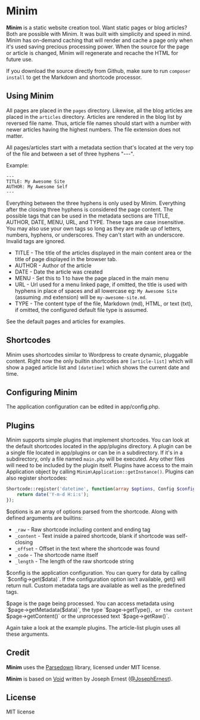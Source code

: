 Minim
=====

**Minim** is a static website creation tool. Want static pages or blog articles? Both are possible with Minim. It was built with simplicity and speed in mind. Minim has on-demand caching that will render and cache a page only when it's used saving precious processing power. When the source for the page or article is changed, Minim will regenerate and recache the HTML for future use.

If you download the source directly from Github, make sure to run `composer install` to get the Markdown and shortcode processor.

Using Minim
-----------

All pages are placed in the `pages` directory. Likewise, all the blog articles are placed in the `articles` directory. Articles are rendered in the blog list by reversed file name. Thus, article file names should start with a number with newer articles having the highest numbers. The file extension does not matter.

All pages/articles start with a metadata section that's located at the very top of the file and between a set of three hyphens "---".

Example:

```
---
TITLE: My Awesome Site
AUTHOR: My Awesome Self
---
```

Everything between the three hyphens is only used by Minim. Everything after the closing three hyphens is considered the page content. The possible tags that can be used in the metadata sections are TITLE, AUTHOR, DATE, MENU, URL, and TYPE. These tags are case insensitive. You may also use your own tags so long as they are made up of letters, numbers, hyphens, or underscores. They can't start with an underscore. Invalid tags are ignored.

- TITLE - The title of the articles displayed in the main content area or the title of page displayed in the browser tab.
- AUTHOR - Author of the article
- DATE - Date the article was created
- MENU - Set this to 1 to have the page placed in the main menu
- URL - Url used for a menu linked page, if omitted, the title is used with hyphens in place of spaces and all lowercase eg: `My Awesome Site` (assuming .md extension) will be `my-awesome-site.md`.
- TYPE - The content type of the file, Markdown (md), HTML, or text (txt), if omitted, the configured default file type is assumed.

See the default pages and articles for examples.

Shortcodes
----------

Minim uses shortcodes similar to Wordpress to create dynamic, pluggable content. Right now the only builtin shortcodes are `[article-list]` which will show a paged article list and `[datetime]` which shows the current date and time.

Configuring Minim
-----------------

The application configuration can be edited in app/config.php.

Plugins
-------

Minim supports simple plugins that implement shortcodes. You can look at the default shortcodes located in the app/plugins directory. A plugin can be a single file located in app/plugins or can be in a subdirectory. If it's in a subdirectory, only a file named `main.php` will be executed. Any other files will need to be included by the plugin itself. Plugins have access to the main Application object by calling `Minim\Application::getInstance()`. Plugins can also register shortcodes:

```php
Shortcode::register('datetime', function(array $options, Config $config, Page $page) {
    return date('Y-m-d H:i:s');
});
```

$options is an array of options parsed from the shortcode. Along with defined arguments are builtins:

- `_raw` - Raw shortcode including content and ending tag
- `_content` - Text inside a paired shortcode, blank if shortcode was self-closing
- `_offset` - Offset in the text where the shortcode was found
- `_code` - The shortcode name itself
- `_length` - The length of the raw shortcode string

$config is the application configuration. You can query for data by calling `$config->get($data)`. If the configuration option isn't available, get() will return null. Custom metadata tags are available as well as the predefined tags.

$page is the page being processed. You can access metadata using `$page->getMetadata($data)`, the type `$page->getType()`, or the content `$page->getContent()` or the unprocessed text `$page->getRaw()`.

Again take a look at the example plugins. The article-list plugin uses all these arguments.

Credit
------

**Minim** uses the [Parsedown](http://github.com/erusev/parsedown) library, licensed under MIT license.

**Minim** is based on [Void](http://www.thisisvoid.org/) written by Joseph Ernest ([@JosephErnest](http:/twitter.com/JosephErnest)).

License
-------

MIT license

